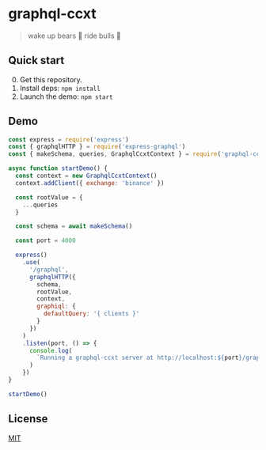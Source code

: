 # graphql-ccxt

> wake up bears 🐻 ride bulls 🐂

## Quick start

0. Get this repository.
1. Install deps: `npm install`
2. Launch the demo: `npm start`

## Demo

```javascript
const express = require('express')
const { graphqlHTTP } = require('express-graphql')
const { makeSchema, queries, GraphqlCcxtContext } = require('graphql-ccxt')

async function startDemo() {
  const context = new GraphqlCcxtContext()
  context.addClient({ exchange: 'binance' })

  const rootValue = {
    ...queries
  }

  const schema = await makeSchema()

  const port = 4000

  express()
    .use(
      '/graphql',
      graphqlHTTP({
        schema,
        rootValue,
        context,
        graphiql: {
          defaultQuery: '{ clients }'
        }
      })
    )
    .listen(port, () => {
      console.log(
        `Running a graphql-ccxt server at http://localhost:${port}/graphql`
      )
    })
}

startDemo()
```

## License

[MIT](http://g14n.info/mit-license)
